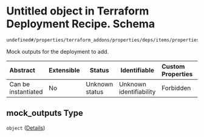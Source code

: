# Untitled object in Terraform Deployment Recipe. Schema

```txt
undefined#/properties/terraform_addons/properties/deps/items/properties/mock_outputs
```

Mock outputs for the deployment to add.


| Abstract            | Extensible | Status         | Identifiable            | Custom Properties | Additional Properties | Access Restrictions | Defined In                                                                                                            |
| :------------------ | ---------- | -------------- | ----------------------- | :---------------- | --------------------- | ------------------- | --------------------------------------------------------------------------------------------------------------------- |
| Can be instantiated | No         | Unknown status | Unknown identifiability | Forbidden         | Allowed               | none                | [deployment.schema.json\*](../../../../../../../../../../tmp/182028425/deployment.schema.json "open original schema") |

## mock_outputs Type

`object` ([Details](deployment-properties-terraform_addons-properties-deps-items-properties-mock_outputs.md))
